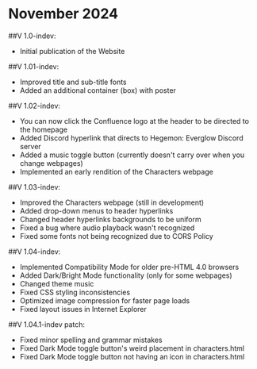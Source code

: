 # November 2024

##V 1.0-indev:
- Initial publication of the Website

##V 1.01-indev:
- Improved title and sub-title fonts
- Added an additional container (box) with poster

##V 1.02-indev:
- You can now click the Confluence logo at the header to be directed to the homepage
- Added Discord hyperlink that directs to Hegemon: Everglow Discord server
- Added a music toggle button (currently doesn't carry over when you change webpages)
- Implemented an early rendition of the Characters webpage

##V 1.03-indev:
- Improved the Characters webpage (still in development)
- Added drop-down menus to header hyperlinks
- Changed header hyperlinks backgrounds to be uniform
- Fixed a bug where audio playback wasn't recognized
- Fixed some fonts not being recognized due to CORS Policy

##V 1.04-indev:
- Implemented Compatibility Mode for older pre-HTML 4.0 browsers
- Added Dark/Bright Mode functionality (only for some webpages)
- Changed theme music
- Fixed CSS styling inconsistencies
- Optimized image compression for faster page loads
- Fixed layout issues in Internet Explorer

##V 1.04.1-indev patch:
- Fixed minor spelling and grammar mistakes
- Fixed Dark Mode toggle button's weird placement in characters.html
- Fixed Dark Mode toggle button not having an icon in characters.html
